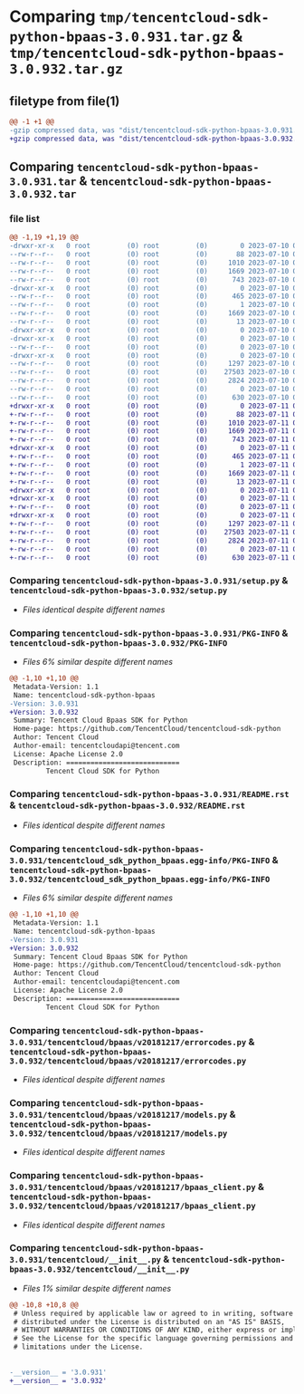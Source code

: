 # Comparing `tmp/tencentcloud-sdk-python-bpaas-3.0.931.tar.gz` & `tmp/tencentcloud-sdk-python-bpaas-3.0.932.tar.gz`

## filetype from file(1)

```diff
@@ -1 +1 @@
-gzip compressed data, was "dist/tencentcloud-sdk-python-bpaas-3.0.931.tar", last modified: Mon Jul 10 00:31:35 2023, max compression
+gzip compressed data, was "dist/tencentcloud-sdk-python-bpaas-3.0.932.tar", last modified: Tue Jul 11 00:31:54 2023, max compression
```

## Comparing `tencentcloud-sdk-python-bpaas-3.0.931.tar` & `tencentcloud-sdk-python-bpaas-3.0.932.tar`

### file list

```diff
@@ -1,19 +1,19 @@
-drwxr-xr-x   0 root         (0) root         (0)        0 2023-07-10 00:31:35.000000 tencentcloud-sdk-python-bpaas-3.0.931/
--rw-r--r--   0 root         (0) root         (0)       88 2023-07-10 00:31:35.000000 tencentcloud-sdk-python-bpaas-3.0.931/setup.cfg
--rw-r--r--   0 root         (0) root         (0)     1010 2023-07-10 00:31:35.000000 tencentcloud-sdk-python-bpaas-3.0.931/setup.py
--rw-r--r--   0 root         (0) root         (0)     1669 2023-07-10 00:31:35.000000 tencentcloud-sdk-python-bpaas-3.0.931/PKG-INFO
--rw-r--r--   0 root         (0) root         (0)      743 2023-07-10 00:31:35.000000 tencentcloud-sdk-python-bpaas-3.0.931/README.rst
-drwxr-xr-x   0 root         (0) root         (0)        0 2023-07-10 00:31:35.000000 tencentcloud-sdk-python-bpaas-3.0.931/tencentcloud_sdk_python_bpaas.egg-info/
--rw-r--r--   0 root         (0) root         (0)      465 2023-07-10 00:31:35.000000 tencentcloud-sdk-python-bpaas-3.0.931/tencentcloud_sdk_python_bpaas.egg-info/SOURCES.txt
--rw-r--r--   0 root         (0) root         (0)        1 2023-07-10 00:31:35.000000 tencentcloud-sdk-python-bpaas-3.0.931/tencentcloud_sdk_python_bpaas.egg-info/dependency_links.txt
--rw-r--r--   0 root         (0) root         (0)     1669 2023-07-10 00:31:35.000000 tencentcloud-sdk-python-bpaas-3.0.931/tencentcloud_sdk_python_bpaas.egg-info/PKG-INFO
--rw-r--r--   0 root         (0) root         (0)       13 2023-07-10 00:31:35.000000 tencentcloud-sdk-python-bpaas-3.0.931/tencentcloud_sdk_python_bpaas.egg-info/top_level.txt
-drwxr-xr-x   0 root         (0) root         (0)        0 2023-07-10 00:31:35.000000 tencentcloud-sdk-python-bpaas-3.0.931/tencentcloud/
-drwxr-xr-x   0 root         (0) root         (0)        0 2023-07-10 00:31:35.000000 tencentcloud-sdk-python-bpaas-3.0.931/tencentcloud/bpaas/
--rw-r--r--   0 root         (0) root         (0)        0 2023-07-10 00:31:35.000000 tencentcloud-sdk-python-bpaas-3.0.931/tencentcloud/bpaas/__init__.py
-drwxr-xr-x   0 root         (0) root         (0)        0 2023-07-10 00:31:35.000000 tencentcloud-sdk-python-bpaas-3.0.931/tencentcloud/bpaas/v20181217/
--rw-r--r--   0 root         (0) root         (0)     1297 2023-07-10 00:31:35.000000 tencentcloud-sdk-python-bpaas-3.0.931/tencentcloud/bpaas/v20181217/errorcodes.py
--rw-r--r--   0 root         (0) root         (0)    27503 2023-07-10 00:31:35.000000 tencentcloud-sdk-python-bpaas-3.0.931/tencentcloud/bpaas/v20181217/models.py
--rw-r--r--   0 root         (0) root         (0)     2824 2023-07-10 00:31:35.000000 tencentcloud-sdk-python-bpaas-3.0.931/tencentcloud/bpaas/v20181217/bpaas_client.py
--rw-r--r--   0 root         (0) root         (0)        0 2023-07-10 00:31:35.000000 tencentcloud-sdk-python-bpaas-3.0.931/tencentcloud/bpaas/v20181217/__init__.py
--rw-r--r--   0 root         (0) root         (0)      630 2023-07-10 00:31:35.000000 tencentcloud-sdk-python-bpaas-3.0.931/tencentcloud/__init__.py
+drwxr-xr-x   0 root         (0) root         (0)        0 2023-07-11 00:31:54.000000 tencentcloud-sdk-python-bpaas-3.0.932/
+-rw-r--r--   0 root         (0) root         (0)       88 2023-07-11 00:31:54.000000 tencentcloud-sdk-python-bpaas-3.0.932/setup.cfg
+-rw-r--r--   0 root         (0) root         (0)     1010 2023-07-11 00:31:54.000000 tencentcloud-sdk-python-bpaas-3.0.932/setup.py
+-rw-r--r--   0 root         (0) root         (0)     1669 2023-07-11 00:31:54.000000 tencentcloud-sdk-python-bpaas-3.0.932/PKG-INFO
+-rw-r--r--   0 root         (0) root         (0)      743 2023-07-11 00:31:54.000000 tencentcloud-sdk-python-bpaas-3.0.932/README.rst
+drwxr-xr-x   0 root         (0) root         (0)        0 2023-07-11 00:31:54.000000 tencentcloud-sdk-python-bpaas-3.0.932/tencentcloud_sdk_python_bpaas.egg-info/
+-rw-r--r--   0 root         (0) root         (0)      465 2023-07-11 00:31:54.000000 tencentcloud-sdk-python-bpaas-3.0.932/tencentcloud_sdk_python_bpaas.egg-info/SOURCES.txt
+-rw-r--r--   0 root         (0) root         (0)        1 2023-07-11 00:31:54.000000 tencentcloud-sdk-python-bpaas-3.0.932/tencentcloud_sdk_python_bpaas.egg-info/dependency_links.txt
+-rw-r--r--   0 root         (0) root         (0)     1669 2023-07-11 00:31:54.000000 tencentcloud-sdk-python-bpaas-3.0.932/tencentcloud_sdk_python_bpaas.egg-info/PKG-INFO
+-rw-r--r--   0 root         (0) root         (0)       13 2023-07-11 00:31:54.000000 tencentcloud-sdk-python-bpaas-3.0.932/tencentcloud_sdk_python_bpaas.egg-info/top_level.txt
+drwxr-xr-x   0 root         (0) root         (0)        0 2023-07-11 00:31:54.000000 tencentcloud-sdk-python-bpaas-3.0.932/tencentcloud/
+drwxr-xr-x   0 root         (0) root         (0)        0 2023-07-11 00:31:54.000000 tencentcloud-sdk-python-bpaas-3.0.932/tencentcloud/bpaas/
+-rw-r--r--   0 root         (0) root         (0)        0 2023-07-11 00:31:54.000000 tencentcloud-sdk-python-bpaas-3.0.932/tencentcloud/bpaas/__init__.py
+drwxr-xr-x   0 root         (0) root         (0)        0 2023-07-11 00:31:54.000000 tencentcloud-sdk-python-bpaas-3.0.932/tencentcloud/bpaas/v20181217/
+-rw-r--r--   0 root         (0) root         (0)     1297 2023-07-11 00:31:54.000000 tencentcloud-sdk-python-bpaas-3.0.932/tencentcloud/bpaas/v20181217/errorcodes.py
+-rw-r--r--   0 root         (0) root         (0)    27503 2023-07-11 00:31:54.000000 tencentcloud-sdk-python-bpaas-3.0.932/tencentcloud/bpaas/v20181217/models.py
+-rw-r--r--   0 root         (0) root         (0)     2824 2023-07-11 00:31:54.000000 tencentcloud-sdk-python-bpaas-3.0.932/tencentcloud/bpaas/v20181217/bpaas_client.py
+-rw-r--r--   0 root         (0) root         (0)        0 2023-07-11 00:31:54.000000 tencentcloud-sdk-python-bpaas-3.0.932/tencentcloud/bpaas/v20181217/__init__.py
+-rw-r--r--   0 root         (0) root         (0)      630 2023-07-11 00:31:54.000000 tencentcloud-sdk-python-bpaas-3.0.932/tencentcloud/__init__.py
```

### Comparing `tencentcloud-sdk-python-bpaas-3.0.931/setup.py` & `tencentcloud-sdk-python-bpaas-3.0.932/setup.py`

 * *Files identical despite different names*

### Comparing `tencentcloud-sdk-python-bpaas-3.0.931/PKG-INFO` & `tencentcloud-sdk-python-bpaas-3.0.932/PKG-INFO`

 * *Files 6% similar despite different names*

```diff
@@ -1,10 +1,10 @@
 Metadata-Version: 1.1
 Name: tencentcloud-sdk-python-bpaas
-Version: 3.0.931
+Version: 3.0.932
 Summary: Tencent Cloud Bpaas SDK for Python
 Home-page: https://github.com/TencentCloud/tencentcloud-sdk-python
 Author: Tencent Cloud
 Author-email: tencentcloudapi@tencent.com
 License: Apache License 2.0
 Description: ============================
         Tencent Cloud SDK for Python
```

### Comparing `tencentcloud-sdk-python-bpaas-3.0.931/README.rst` & `tencentcloud-sdk-python-bpaas-3.0.932/README.rst`

 * *Files identical despite different names*

### Comparing `tencentcloud-sdk-python-bpaas-3.0.931/tencentcloud_sdk_python_bpaas.egg-info/PKG-INFO` & `tencentcloud-sdk-python-bpaas-3.0.932/tencentcloud_sdk_python_bpaas.egg-info/PKG-INFO`

 * *Files 6% similar despite different names*

```diff
@@ -1,10 +1,10 @@
 Metadata-Version: 1.1
 Name: tencentcloud-sdk-python-bpaas
-Version: 3.0.931
+Version: 3.0.932
 Summary: Tencent Cloud Bpaas SDK for Python
 Home-page: https://github.com/TencentCloud/tencentcloud-sdk-python
 Author: Tencent Cloud
 Author-email: tencentcloudapi@tencent.com
 License: Apache License 2.0
 Description: ============================
         Tencent Cloud SDK for Python
```

### Comparing `tencentcloud-sdk-python-bpaas-3.0.931/tencentcloud/bpaas/v20181217/errorcodes.py` & `tencentcloud-sdk-python-bpaas-3.0.932/tencentcloud/bpaas/v20181217/errorcodes.py`

 * *Files identical despite different names*

### Comparing `tencentcloud-sdk-python-bpaas-3.0.931/tencentcloud/bpaas/v20181217/models.py` & `tencentcloud-sdk-python-bpaas-3.0.932/tencentcloud/bpaas/v20181217/models.py`

 * *Files identical despite different names*

### Comparing `tencentcloud-sdk-python-bpaas-3.0.931/tencentcloud/bpaas/v20181217/bpaas_client.py` & `tencentcloud-sdk-python-bpaas-3.0.932/tencentcloud/bpaas/v20181217/bpaas_client.py`

 * *Files identical despite different names*

### Comparing `tencentcloud-sdk-python-bpaas-3.0.931/tencentcloud/__init__.py` & `tencentcloud-sdk-python-bpaas-3.0.932/tencentcloud/__init__.py`

 * *Files 1% similar despite different names*

```diff
@@ -10,8 +10,8 @@
 # Unless required by applicable law or agreed to in writing, software
 # distributed under the License is distributed on an "AS IS" BASIS,
 # WITHOUT WARRANTIES OR CONDITIONS OF ANY KIND, either express or implied.
 # See the License for the specific language governing permissions and
 # limitations under the License.
 
 
-__version__ = '3.0.931'
+__version__ = '3.0.932'
```

